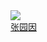 <div class="con-item">
    <a target="_blank" href="https://github.com/zyydfaglory">
        <img class="con-image" src="https://image.whzb.com/chain/StellarUI/头像/张园因.png" />
    </a>
    <a target="_blank" href="https://github.com/zyydfaglory"><div class="name">张园因</div></a>
</div>